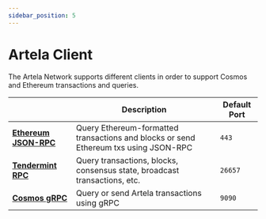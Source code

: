 ```yaml
---
sidebar_position: 5
---
```


# Artela Client

The Artela Network supports different clients in order to support Cosmos and Ethereum transactions and queries.

|                                                       | Description                                                                          | Default Port |
|-------------------------------------------------------|--------------------------------------------------------------------------------------|--------------| 
| **[Ethereum JSON-RPC](./ethereum-json-rpc/index.md)** | Query Ethereum-formatted transactions and blocks or send Ethereum txs using JSON-RPC | `443`        |
| **[Tendermint RPC](./tendermint-rpc/index.md)**       | Query transactions, blocks, consensus state, broadcast transactions, etc.            | `26657`      |
| **[Cosmos gRPC](./cosmos-grpc/index.md)**             | Query or send Artela transactions using gRPC                                         | `9090`       |
